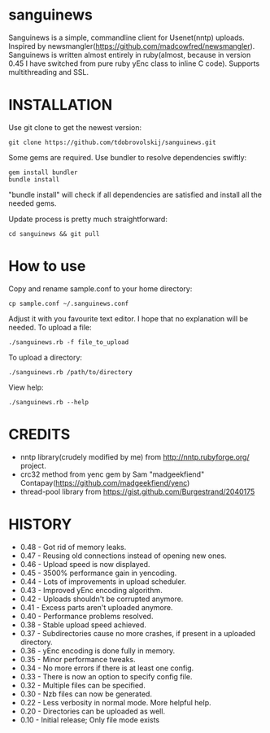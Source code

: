 sanguinews
==========

Sanguinews is a simple, commandline client for Usenet(nntp) uploads. Inspired by newsmangler(https://github.com/madcowfred/newsmangler). Sanguinews is written almost entirely in ruby(almost, because in version 0.45 I have switched from pure ruby yEnc class to inline C code). Supports multithreading and SSL.

INSTALLATION
============
Use git clone to get the newest version:

    git clone https://github.com/tdobrovolskij/sanguinews.git

Some gems are required. Use bundler to resolve dependencies swiftly:
```
gem install bundler
bundle install
```
"bundle install" will check if all dependencies are satisfied and install all the needed gems.

Update process is pretty much straightforward:

    cd sanguinews && git pull

How to use
==========
Copy and rename sample.conf to your home directory:

    cp sample.conf ~/.sanguinews.conf

Adjust it with you favourite text editor. I hope that no explanation will be needed.
To upload a file:

    ./sanguinews.rb -f file_to_upload

To upload a directory:

    ./sanguinews.rb /path/to/directory

View help:

    ./sanguinews.rb --help

CREDITS
=======
* nntp library(crudely modified by me) from http://nntp.rubyforge.org/ project.
* crc32 method from yenc gem by Sam "madgeekfiend" Contapay(https://github.com/madgeekfiend/yenc)
* thread-pool library from https://gist.github.com/Burgestrand/2040175

HISTORY
=======
* 0.48 - Got rid of memory leaks.
* 0.47 - Reusing old connections instead of opening new ones.
* 0.46 - Upload speed is now displayed.
* 0.45 - 3500% performance gain in yencoding.
* 0.44 - Lots of improvements in upload scheduler.
* 0.43 - Improved yEnc encoding algorithm.
* 0.42 - Uploads shouldn't be corrupted anymore.
* 0.41 - Excess parts aren't uploaded anymore.
* 0.40 - Performance problems resolved.
* 0.38 - Stable upload speed achieved.
* 0.37 - Subdirectories cause no more crashes, if present in a uploaded directory.
* 0.36 - yEnc encoding is done fully in memory.
* 0.35 - Minor performance tweaks.
* 0.34 - No more errors if there is at least one config.
* 0.33 - There is now an option to specify config file.
* 0.32 - Multiple files can be specified. 
* 0.30 - Nzb files can now be generated.
* 0.22 - Less verbosity in normal mode. More helpful help.
* 0.20 - Directories can be uploaded as well.
* 0.10 - Initial release; Only file mode exists
